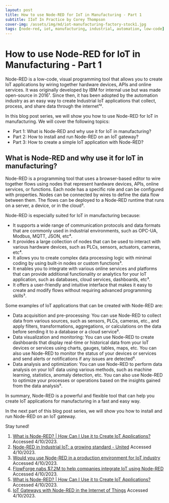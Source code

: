 ```yaml
---
layout: post
title: How to use Node-RED for IoT in Manufacturing - Part 1
subtitle: IIoT In Practice by Corey Thompson
cover-img: /assets/img/md/iot-manufacturing-factory-stock1.jpg
tags: [node-red, iot, manufacturing, industrial, automation, low-code]
---
```


# How to use Node-RED for IoT in Manufacturing - Part 1

Node-RED is a low-code, visual programming tool that allows you to create IoT applications by wiring together hardware devices, APIs and online services. It was originally developed by IBM for internal use but was made open-source in 2016¹. Since then, it has been adopted by the automation industry as an easy way to create Industrial IoT applications that collect, process, and share data through the internet¹².

In this blog post series, we will show you how to use Node-RED for IoT in manufacturing. We will cover the following topics:

- Part 1: What is Node-RED and why use it for IoT in manufacturing?
- Part 2: How to install and run Node-RED on an IoT gateway?
- Part 3: How to create a simple IoT application with Node-RED?

## What is Node-RED and why use it for IoT in manufacturing?

Node-RED is a programming tool that uses a browser-based editor to wire together flows using nodes that represent hardware devices, APIs, online services, or functions. Each node has a specific role and can be configured with properties. Nodes can be connected by wires to define the data flow between them. The flows can be deployed to a Node-RED runtime that runs on a server, a device, or in the cloud³.

Node-RED is especially suited for IoT in manufacturing because:

- It supports a wide range of communication protocols and data formats that are commonly used in industrial environments, such as OPC-UA, Modbus, MQTT, JSON, etc⁴.
- It provides a large collection of nodes that can be used to interact with various hardware devices, such as PLCs, sensors, actuators, cameras, etc⁴.
- It allows you to create complex data processing logic with minimal coding by using built-in nodes or custom functions³.
- It enables you to integrate with various online services and platforms that can provide additional functionality or analytics for your IoT application, such as databases, cloud services, dashboards, etc³.
- It offers a user-friendly and intuitive interface that makes it easy to create and modify flows without requiring advanced programming skills³.

Some examples of IoT applications that can be created with Node-RED are:

- Data acquisition and pre-processing: You can use Node-RED to collect data from various sources, such as sensors, PLCs, cameras, etc., and apply filters, transformations, aggregations, or calculations on the data before sending it to a database or a cloud service⁵.
- Data visualization and monitoring: You can use Node-RED to create dashboards that display real-time or historical data from your IoT devices or services using charts, gauges, tables, maps, etc. You can also use Node-RED to monitor the status of your devices or services and send alerts or notifications if any issues are detected⁵.
- Data analysis and optimization: You can use Node-RED to perform data analysis on your IoT data using various methods, such as machine learning, statistics, anomaly detection, etc. You can also use Node-RED to optimize your processes or operations based on the insights gained from the data analysis⁵.

In summary, Node-RED is a powerful and flexible tool that can help you create IoT applications for manufacturing in a fast and easy way.

In the next part of this blog post series, we will show you how to install and run Node-RED on an IoT gateway.

Stay tuned!

1. [What is Node-RED? | How Can I Use it to Create IoT Applications?](https://realpars.com/node-red/) Accessed 4/10/2023.
2. [Node-RED in Industrial IoT: a growing standard - United](https://learn.umh.app/blog/node-red-in-industrial-iot-a-growing-standard/) Accessed 4/10/2023.
3. [Would you use Node-RED in a production environment for IoT industry](https://discourse.nodered.org/t/would-you-use-node-red-in-a-production-environment-for-iot-industry-applications/19358) Accessed 4/10/2023.
4. [FlowForge nabs $7.2M to help companies integrate IoT using Node-RED](https://techcrunch.com/2022/11/03/flowforge-nabs-7-2m-to-help-companies-integrate-iot-using-node-red/) Accessed 4/10/2023.
5. [What is Node-RED? | How Can I Use it to Create IoT Applications?](https://realpars.com/node-red/) Accessed 4/10/2023.
6. [IoT Gateways with Node-RED in the Internet of Things](https://www.welotec.com/iot-gateways-and-their-central-role-in-the-internet-of-things/) Accessed 4/10/2023.